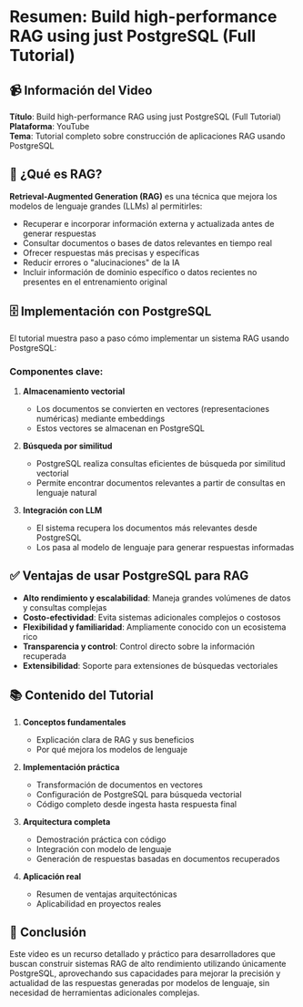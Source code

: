 # Resumen: Build high-performance RAG using just PostgreSQL (Full Tutorial)

## 📹 Información del Video
**Título**: Build high-performance RAG using just PostgreSQL (Full Tutorial)  
**Plataforma**: YouTube  
**Tema**: Tutorial completo sobre construcción de aplicaciones RAG usando PostgreSQL

## 🤔 ¿Qué es RAG?

**Retrieval-Augmented Generation (RAG)** es una técnica que mejora los modelos de lenguaje grandes (LLMs) al permitirles:
- Recuperar e incorporar información externa y actualizada antes de generar respuestas
- Consultar documentos o bases de datos relevantes en tiempo real
- Ofrecer respuestas más precisas y específicas
- Reducir errores o "alucinaciones" de la IA
- Incluir información de dominio específico o datos recientes no presentes en el entrenamiento original

## 🗄️ Implementación con PostgreSQL

El tutorial muestra paso a paso cómo implementar un sistema RAG usando PostgreSQL:

### Componentes clave:
1. **Almacenamiento vectorial**
   - Los documentos se convierten en vectores (representaciones numéricas) mediante embeddings
   - Estos vectores se almacenan en PostgreSQL

2. **Búsqueda por similitud**
   - PostgreSQL realiza consultas eficientes de búsqueda por similitud vectorial
   - Permite encontrar documentos relevantes a partir de consultas en lenguaje natural

3. **Integración con LLM**
   - El sistema recupera los documentos más relevantes desde PostgreSQL
   - Los pasa al modelo de lenguaje para generar respuestas informadas

## ✅ Ventajas de usar PostgreSQL para RAG

- **Alto rendimiento y escalabilidad**: Maneja grandes volúmenes de datos y consultas complejas
- **Costo-efectividad**: Evita sistemas adicionales complejos o costosos
- **Flexibilidad y familiaridad**: Ampliamente conocido con un ecosistema rico
- **Transparencia y control**: Control directo sobre la información recuperada
- **Extensibilidad**: Soporte para extensiones de búsquedas vectoriales

## 📚 Contenido del Tutorial

1. **Conceptos fundamentales**
   - Explicación clara de RAG y sus beneficios
   - Por qué mejora los modelos de lenguaje

2. **Implementación práctica**
   - Transformación de documentos en vectores
   - Configuración de PostgreSQL para búsqueda vectorial
   - Código completo desde ingesta hasta respuesta final

3. **Arquitectura completa**
   - Demostración práctica con código
   - Integración con modelo de lenguaje
   - Generación de respuestas basadas en documentos recuperados

4. **Aplicación real**
   - Resumen de ventajas arquitectónicas
   - Aplicabilidad en proyectos reales

## 🎯 Conclusión

Este video es un recurso detallado y práctico para desarrolladores que buscan construir sistemas RAG de alto rendimiento utilizando únicamente PostgreSQL, aprovechando sus capacidades para mejorar la precisión y actualidad de las respuestas generadas por modelos de lenguaje, sin necesidad de herramientas adicionales complejas.